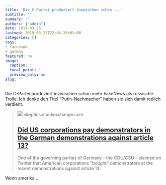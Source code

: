 ```yaml
---
title: 'Die C-Partei produziert inzwischen schon ...'
subtitle: ''
summary: ''
authors: ["admin"]
date: 2019-03-25
lastmod: 2019-03-25T22:04:38+01:00
categories: []
tags:
- facebook
- german
featured: no
image:
  caption: ''
  focal_point: ''
  preview_only: no
slug: ''
---
```

Die C-Partei produziert inzwischen schon mehr FakeNews als russische Trolle. Ich denke den Titel "Putin-Nachmacher" haben sie sich damit redlich verdient.
> [![](https://cdn.sstatic.net/Sites/skeptics/Img/apple-touch-icon@2.png?v=84eb07e70fd7)](https://skeptics.stackexchange.com/questions/43663/did-us-corporations-pay-demonstrators-in-the-german-demonstrations-against-artic)
> skeptics.stackexchange.com
> ## [Did US corporations pay demonstrators in the German demonstrations against article 13?](https://skeptics.stackexchange.com/questions/43663/did-us-corporations-pay-demonstrators-in-the-german-demonstrations-against-artic)
>
>One of the governing parties of Germany - the CDU/CSU - claimed on Twitter that American corporations &quot;bought&quot; demonstrators at the recent demonstrations against article 13:

Wenn amerika...


